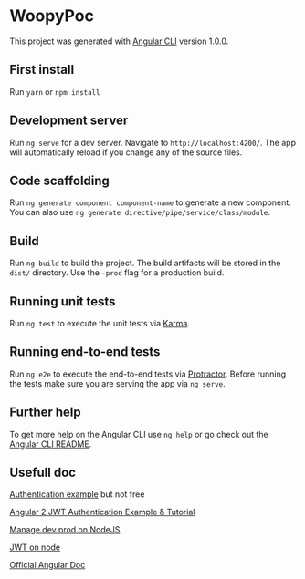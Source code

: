 # WoopyPoc

This project was generated with [Angular CLI](https://github.com/angular/angular-cli) version 1.0.0.

## First install
Run `yarn` or `npm install`

## Development server

Run `ng serve` for a dev server. Navigate to `http://localhost:4200/`. The app will automatically reload if you change any of the source files.

## Code scaffolding

Run `ng generate component component-name` to generate a new component. You can also use `ng generate directive/pipe/service/class/module`.

## Build

Run `ng build` to build the project. The build artifacts will be stored in the `dist/` directory. Use the `-prod` flag for a production build.

## Running unit tests

Run `ng test` to execute the unit tests via [Karma](https://karma-runner.github.io).

## Running end-to-end tests

Run `ng e2e` to execute the end-to-end tests via [Protractor](http://www.protractortest.org/).
Before running the tests make sure you are serving the app via `ng serve`.

## Further help

To get more help on the Angular CLI use `ng help` or go check out the [Angular CLI README](https://github.com/angular/angular-cli/blob/master/README.md).

## Usefull doc 
[Authentication example](https://auth0.com/blog/angular-2-authentication/) but not free

[Angular 2 JWT Authentication Example & Tutorial](http://jasonwatmore.com/post/2016/08/16/angular-2-jwt-authentication-example-tutorial)

[Manage dev prod on NodeJS](http://stackoverflow.com/questions/10714315/node-js-express-and-using-development-versus-production-in-app-configure)

[JWT on node](https://scotch.io/tutorials/authenticate-a-node-js-api-with-json-web-tokens)

[Official Angular Doc](https://angular.io/docs/ts/latest/guide/)
